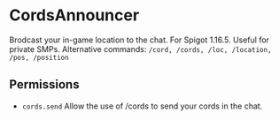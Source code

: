 # CordsAnnouncer
Brodcast your in-game location to the chat. For Spigot 1.16.5. Useful for private SMPs.
Alternative commands: `/cord, /cords, /loc, /location, /pos, /position`
## Permissions
  - `cords.send`
    Allow the use of /cords to send your cords in the chat.

